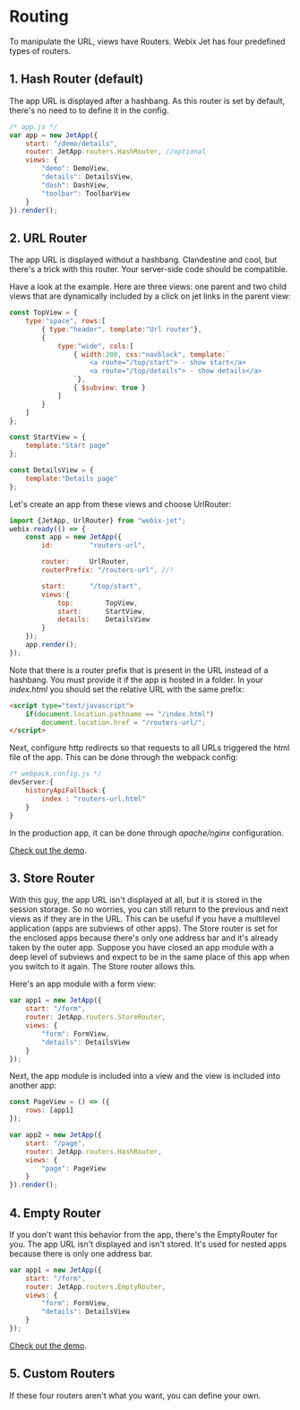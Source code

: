 # Routing

To manipulate the URL, views have Routers. Webix Jet has four predefined types of routers.

## 1. Hash Router \(default\)

The app URL is displayed after a hashbang. As this router is set by default, there's no need to to define it in the config.

```js
/* app.js */
var app = new JetApp({
    start: "/demo/details",
    router: JetApp.routers.HashRouter, //optional
    views: {
        "demo": DemoView,
        "details": DetailsView,
        "dash": DashView,
        "toolbar": ToolbarView
    }
}).render();
```

## 2. URL Router

The app URL is displayed without a hashbang. Clandestine and cool, but there's a trick with this router. Your server-side code should be compatible.

Have a look at the example. Here are three views: one parent and two child views that are dynamically included by a click on jet links in the parent view:

```js
const TopView = {
	type:"space", rows:[
		{ type:"header", template:"Url router"},
		{
			type:"wide", cols:[
				{ width:200, css:"navblock", template:`
					<a route="/top/start"> - show start</a>
					<a route="/top/details"> - show details</a>
				`},
				{ $subview: true }
			]
		}
	]
};

const StartView = {
	template:"Start page"
};

const DetailsView = {
	template:"Details page"
};
```

Let's create an app from these views and choose UrlRouter:

```js
import {JetApp, UrlRouter} from "webix-jet";
webix.ready(() => {
	const app = new JetApp({
		id:			"routers-url",

		router:		UrlRouter,
		routerPrefix: "/routers-url", //!

		start:		"/top/start",
		views:{
			top:		TopView,
			start:		StartView,
			details:	DetailsView
		}
	});
	app.render();
});
```

Note that there is a router prefix that is present in the URL instead of a hashbang. You must provide it if the app is hosted in a folder. In your *index.html* you should set the relative URL with the same prefix:

```html
<script type="text/javascript">
	if(document.location.pathname == "/index.html")
		document.location.href = "/routers-url/";
</script>
```

Next, configure http redirects so that requests to all URLs triggered the html file of the app. This can be done through the webpack config:

```js
/* webpack.config.js */
devServer:{
	historyApiFallback:{
		index : "routers-url.html"
	}
}
```
In the production app, it can be done through *apache/nginx* configuration.

[Check out the demo](https://github.com/webix-hub/jet-demos/blob/master/sources/routers-url.js).

## 3. Store Router

With this guy, the app URL isn't displayed at all, but it is stored in the session storage. So no worries, you can still return to the previous and next views as if they are in the URL. This can be useful if you have a multilevel application \(apps are subviews of other apps\). The Store router is set for the enclosed apps because there's only one address bar and it's already taken by the outer app. Suppose you have closed an app module with a deep level of subviews and expect to be in the same place of this app when you switch to it again. The Store router allows this.

Here's an app module with a form view:

```js
var app1 = new JetApp({
    start: "/form",
    router: JetApp.routers.StoreRouter,
    views: {
        "form": FormView,
        "details": DetailsView
    }
});
```

Next, the app module is included into a view and the view is included into another app:

```js
const PageView = () => ({
    rows: [app1]
});

var app2 = new JetApp({
    start: "/page",
    router: JetApp.routers.HashRouter,
    views: {
        "page": PageView
    }
}).render();
```

## 4. Empty Router

If you don't want this behavior from the app, there's the EmptyRouter for you. The app URL isn't displayed and isn't stored. It's used for nested apps because there is only one address bar. 

```js
var app1 = new JetApp({
    start: "/form",
    router: JetApp.routers.EmptyRouter,
    views: {
        "form": FormView,
        "details": DetailsView
    }
});
```

[Check out the demo](https://github.com/webix-hub/jet-core/blob/master/samples/06_highlevel.html).

## 5. Custom Routers

If these four routers aren't what you want, you can define your own.

